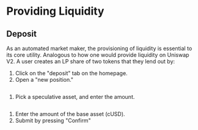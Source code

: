 # Providing Liquidity

## Deposit

As an automated market maker, the provisioning of liquidity is essential to its core utility. Analogous to how one would provide liquidity on Uniswap V2.  A user creates an LP share of two tokens that they lend out by:&#x20;

1. Click on the "deposit" tab on the homepage.
2. Open a "new position."

<figure><img src="../../.gitbook/assets/Screen Shot 2022-10-04 at 6.50.53 PM (1).png" alt=""><figcaption></figcaption></figure>

1. Pick a speculative asset, and enter the amount.

&#x20;

<figure><img src="../../.gitbook/assets/Screen Shot 2022-10-04 at 6.51.03 PM (1).png" alt=""><figcaption></figcaption></figure>

1. Enter the amount of the base asset (cUSD).
2. Submit by pressing "Confirm"
